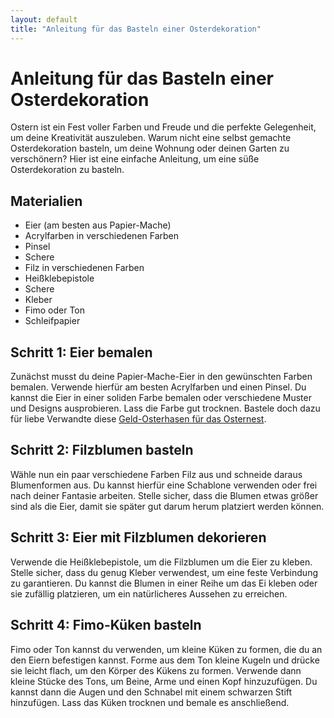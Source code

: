 ```yaml
---
layout: default
title: "Anleitung für das Basteln einer Osterdekoration"
---
```

# Anleitung für das Basteln einer Osterdekoration

Ostern ist ein Fest voller Farben und Freude und die perfekte Gelegenheit, um deine Kreativität auszuleben. Warum nicht eine selbst gemachte Osterdekoration basteln, um deine Wohnung oder deinen Garten zu verschönern? Hier ist eine einfache Anleitung, um eine süße Osterdekoration zu basteln.

## Materialien

- Eier (am besten aus Papier-Mache)
- Acrylfarben in verschiedenen Farben
- Pinsel
- Schere
- Filz in verschiedenen Farben
- Heißklebepistole
- Schere
- Kleber
- Fimo oder Ton
- Schleifpapier

## Schritt 1: Eier bemalen

Zunächst musst du deine Papier-Mache-Eier in den gewünschten Farben bemalen. Verwende hierfür am besten Acrylfarben und einen Pinsel. Du kannst die Eier in einer soliden Farbe bemalen oder verschiedene Muster und Designs ausprobieren. Lass die Farbe gut trocknen. Bastele doch dazu für liebe Verwandte diese [Geld-Osterhasen für das Osternest](https://nicbastelt.com/gebaut/osterhasen-fuer-das-osternest).

## Schritt 2: Filzblumen basteln

Wähle nun ein paar verschiedene Farben Filz aus und schneide daraus Blumenformen aus. Du kannst hierfür eine Schablone verwenden oder frei nach deiner Fantasie arbeiten. Stelle sicher, dass die Blumen etwas größer sind als die Eier, damit sie später gut darum herum platziert werden können.

## Schritt 3: Eier mit Filzblumen dekorieren

Verwende die Heißklebepistole, um die Filzblumen um die Eier zu kleben. Stelle sicher, dass du genug Kleber verwendest, um eine feste Verbindung zu garantieren. Du kannst die Blumen in einer Reihe um das Ei kleben oder sie zufällig platzieren, um ein natürlicheres Aussehen zu erreichen.

## Schritt 4: Fimo-Küken basteln

Fimo oder Ton kannst du verwenden, um kleine Küken zu formen, die du an den Eiern befestigen kannst. Forme aus dem Ton kleine Kugeln und drücke sie leicht flach, um den Körper des Kükens zu formen. Verwende dann kleine Stücke des Tons, um Beine, Arme und einen Kopf hinzuzufügen. Du kannst dann die Augen und den Schnabel mit einem schwarzen Stift hinzufügen. Lass das Küken trocknen und bemale es anschließend.

